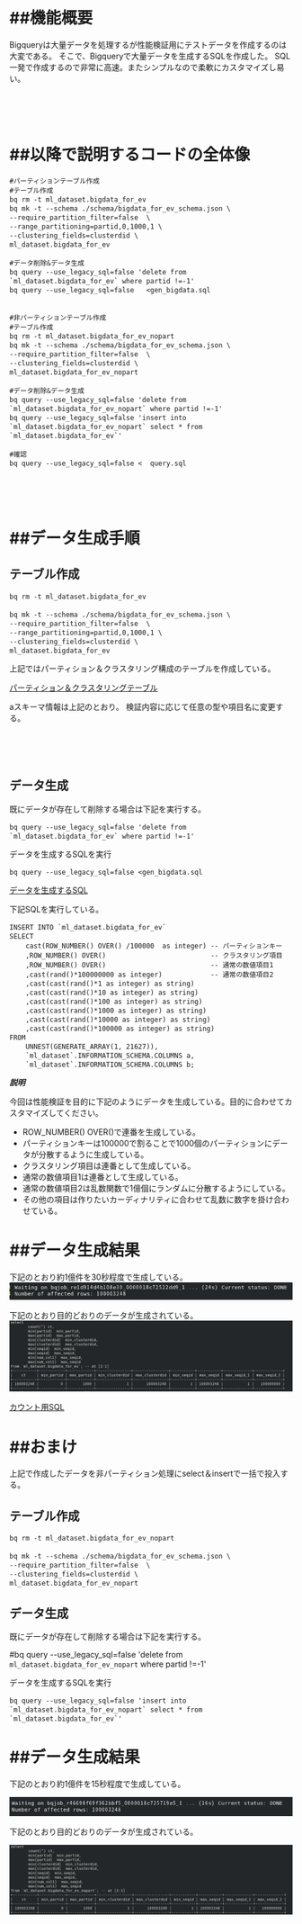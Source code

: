 
<br><br><br> 
# ##機能概要
Bigqueryは大量データを処理するが性能検証用にテストデータを作成するのは大変である。
そこで、Bigqueryで大量データを生成するSQLを作成した。
SQL一発で作成するので非常に高速。またシンプルなので柔軟にカスタマイズし易い。

<br><br><br> 
# ##以降で説明するコードの全体像
```
#パーティションテーブル作成
#テーブル作成
bq rm -t ml_dataset.bigdata_for_ev
bq mk -t --schema ./schema/bigdata_for_ev_schema.json \
--require_partition_filter=false  \
--range_partitioning=partid,0,1000,1 \
--clustering_fields=clusterdid \
ml_dataset.bigdata_for_ev

#データ削除&データ生成
bq query --use_legacy_sql=false 'delete from `ml_dataset.bigdata_for_ev` where partid !=-1'
bq query --use_legacy_sql=false   <gen_bigdata.sql


#非パーティションテーブル作成
#テーブル作成
bq rm -t ml_dataset.bigdata_for_ev_nopart
bq mk -t --schema ./schema/bigdata_for_ev_schema.json \
--require_partition_filter=false  \
--clustering_fields=clusterdid \
ml_dataset.bigdata_for_ev_nopart

#データ削除&データ生成
bq query --use_legacy_sql=false 'delete from `ml_dataset.bigdata_for_ev_nopart` where partid !=-1'
bq query --use_legacy_sql=false 'insert into `ml_dataset.bigdata_for_ev_nopart` select * from `ml_dataset.bigdata_for_ev`'

#確認
bq query --use_legacy_sql=false <  query.sql
```


<br><br><br> 
# ##データ生成手順

## テーブル作成


```
bq rm -t ml_dataset.bigdata_for_ev

bq mk -t --schema ./schema/bigdata_for_ev_schema.json \
--require_partition_filter=false  \
--range_partitioning=partid,0,1000,1 \
--clustering_fields=clusterdid \
ml_dataset.bigdata_for_ev
```

上記ではパーティション＆クラスタリング構成のテーブルを作成している。

[パーティション＆クラスタリングテーブル](./schema/bigdata_for_ev_schema.json)
                       
                       
                       
                       
   
   
aスキーマ情報は上記のとおり。
検証内容に応じて任意の型や項目名に変更する。


<br><br><br> 

## データ生成

既にデータが存在して削除する場合は下記を実行する。
```
bq query --use_legacy_sql=false 'delete from `ml_dataset.bigdata_for_ev` where partid !=-1'
```

データを生成するSQLを実行


```
bq query --use_legacy_sql=false <gen_bigdata.sql
```

[データを生成するSQL](./gen_bigdata.sql)


下記SQLを実行している。

```
INSERT INTO `ml_dataset.bigdata_for_ev` 
SELECT
	cast(ROW_NUMBER() OVER() /100000  as integer) -- パーティションキー
	,ROW_NUMBER() OVER()                          -- クラスタリング項目
	,ROW_NUMBER() OVER()                          -- 通常の数値項目1
	,cast(rand()*100000000 as integer)            -- 通常の数値項目2 
	,cast(cast(rand()*1 as integer) as string) 
	,cast(cast(rand()*10 as integer) as string) 
	,cast(cast(rand()*100 as integer) as string) 
	,cast(cast(rand()*1000 as integer) as string) 
	,cast(cast(rand()*10000 as integer) as string) 
	,cast(cast(rand()*100000 as integer) as string) 
FROM 
	UNNEST(GENERATE_ARRAY(1, 21627)),
	`ml_dataset`.INFORMATION_SCHEMA.COLUMNS a,
	`ml_dataset`.INFORMATION_SCHEMA.COLUMNS b;
```

***説明***

今回は性能検証を目的に下記のようにデータを生成している。目的に合わせてカスタマイズしてください。
- ROW_NUMBER() OVER()で連番を生成している。
- パーティションキーは100000で割ることで1000個のパーティションにデータが分散するように生成している。
- クラスタリング項目は連番として生成している。
- 通常の数値項目1は連番として生成している。
- 通常の数値項目2は乱数関数で1億個にランダムに分散するようにしている。
- その他の項目は作りたいカーディナリティに合わせて乱数に数字を掛け合わせている。




# ##データ生成結果
下記のとおり約1億件を30秒程度で生成している。
![データ生成の実行時間](./直積での大量データ生成.jpg)

下記のとおり目的どおりのデータが生成されている。
![データ生成結果](./パーティションテーブルのカウント.jpg)

[カウント用SQL](./query.sql)


# ##おまけ

上記で作成したデータを非パーティション処理にselect＆insertで一括で投入する。

## テーブル作成

```
bq rm -t ml_dataset.bigdata_for_ev_nopart

bq mk -t --schema ./schema/bigdata_for_ev_schema.json \
--require_partition_filter=false  \
--clustering_fields=clusterdid \
ml_dataset.bigdata_for_ev_nopart

```

## データ生成


既にデータが存在して削除する場合は下記を実行する。

#bq query --use_legacy_sql=false 'delete from `ml_dataset.bigdata_for_ev_nopart` where partid !=-1'

データを生成するSQLを実行

```
bq query --use_legacy_sql=false 'insert into `ml_dataset.bigdata_for_ev_nopart` select * from `ml_dataset.bigdata_for_ev`'
```

# ##データ生成結果
下記のとおり約1億件を15秒程度で生成している。

![データ生成の実行時間](./select＆Insertでの大量データ生成.jpg)


下記のとおり目的どおりのデータが生成されている。

![データ生成結果](./非パーティションテーブルのカウント.jpg)

